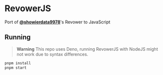 # RevowerJS
Port of **[@showierdata9978](https://github.com/showierdata9978)**'s Revower to JavaScript
## Running
> **Warning**
This repo uses Deno, running RevowerJS with NodeJS might not work due to syntax differences.
```sh
pnpm install
pnpm start
```
